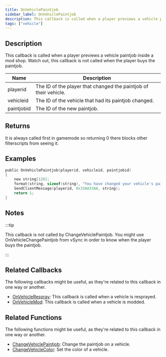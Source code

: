 ```yaml
---
title: OnVehiclePaintjob
sidebar_label: OnVehiclePaintjob
description: This callback is called when a player previews a vehicle paintjob inside a mod shop.
tags: ["vehicle"]
---
```


## Description

This callback is called when a player previews a vehicle paintjob inside a mod shop. Watch out, this callback is not called when the player buys the paintjob.

| Name       | Description                                                      |
| ---------- | ---------------------------------------------------------------- |
| playerid   | The ID of the player that changed the paintjob of their vehicle. |
| vehicleid  | The ID of the vehicle that had its paintjob changed.             |
| paintjobid | The ID of the new paintjob.                                      |

## Returns

It is always called first in gamemode so returning 0 there blocks other filterscripts from seeing it.

## Examples

```c
public OnVehiclePaintjob(playerid, vehicleid, paintjobid)
{
    new string[128];
    format(string, sizeof(string), "You have changed your vehicle's paintjob to %d!", paintjobid);
    SendClientMessage(playerid, 0x33AA33AA, string);
    return 1;
}
```

## Notes

:::tip

This callback is not called by ChangeVehiclePaintjob. You might use OnVehicleChangePaintjob from vSync in order to know when the player buys the paintjob.

:::

## Related Callbacks

The following callbacks might be useful, as they're related to this callback in one way or another. 

- [OnVehicleRespray](OnVehicleRespray): This callback is called when a vehicle is resprayed.
- [OnVehicleMod](OnVehicleMod): This callback is called when a vehicle is modded.

## Related Functions

The following functions might be useful, as they're related to this callback in one way or another. 

- [ChangeVehiclePaintjob](../functions/ChangeVehiclePaintjob): Change the paintjob on a vehicle.
- [ChangeVehicleColor](../functions/ChangeVehicleColor): Set the color of a vehicle.
